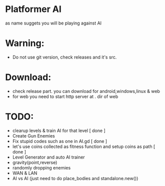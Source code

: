 # Platformer AI

as name suggets you will be playing against AI 


# Warning:
- Do not use git version, check releases and it's src.

# Download:

- check release part. you can download for android,windows,linux & web
- for web you need to start http server at . dir of web 

# **TODO**:
- clearup levels & train AI for that level [ done ]
- Create Gun Enemies
- Fix stupid codes such as one in AI.gd [ done ]
- let's use coins collected as fitness function and setup coins as path [ done ]
- Level Generator and auto AI trainer 
- gravity(point,reverse) 
- randomly dropping enemies 
- WAN & LAN 
- AI vs AI (just need to do place_bodies and standalone.new())
